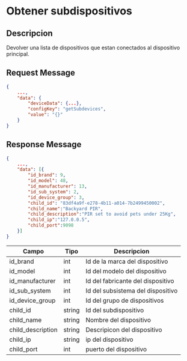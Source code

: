 # Obtener subdispositivos

## Descripcion

Devolver una lista de dispositivos que estan conectados al dispositivo principal.

## Request Message

```json
{
    ...,
    "data": {
        "deviceData": {...},
        "configKey": "getSubdevices",
        "value": "{}"
    }
}
```

## Response Message

```json
{
    ...,
    "data": [{
        "id_brand": 9,
        "id_model": 48,
        "id_manufacturer": 13,
        "id_sub_system": 2,
        "id_device_group": 3,
        "child_id": "83df4a9f-e278-4b11-a014-7b2499450002",
        "child_name":"Backyard PIR",
        "child_description":"PIR set to avoid pets under 25Kg",
        "child_ip":"127.0.0.5",
        "child_port":9098
    }]
}
```

| Campo             | Tipo   | Descripcion                       |
| ----------------- | ------ | --------------------------------- |
| id_brand          | int    | Id de la marca del dispositivo    |
| id_model          | int    | Id del modelo del dispositivo     |
| id_manufacturer   | int    | Id del fabricante del dispositivo |
| id_sub_system     | int    | Id del subsistema del dispositivo |
| id_device_group   | int    | Id del grupo de dispositivos      |
| child_id          | string | Id del subdispositivo             |
| child_name        | string | Nombre del dispositivo            |
| child_description | string | Descripicon del dispositivo       |
| child_ip          | string | ip del dispositivo                |
| child_port        | int    | puerto del dispositivo            |
